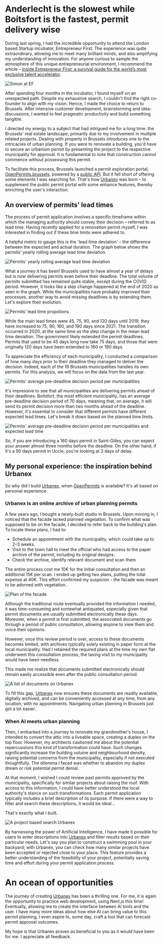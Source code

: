 # Anderlecht is the slowest while Boitsfort is the fastest, permit delivery wise

During last spring, I had the incredible opportunity to attend the London based Startup incubator, Entrepreneur First. The experience was quite extraordinary, allowing me to meet many brilliant minds, and also amplifying my understanding of innovation. For anyone curious to sample the atmosphere of this unique entrepreneurial environment, I recommend the article – [Inside Entrepreneur First: a survival guide for the world’s most exclusive talent accelerator](https://highleverage.substack.com/p/inside-entrepreneur-first-a-survival).

![Simon at EF](/img/posts/anderlecht-slowest-boitsfort-fastest-permit-delivery-wise/ef_simon.png) <!-- {.center} -->

After spending four months in the incubator, I found myself on an unexpected path. Despite my exhaustive search, I couldn't find the right co-founder to align with my vision. Hence, I made the choice to return to Brussels. After intensive customer development, brainstorming and idea-discussions, I wanted to feel pragmatic productivity and build something tangible.

I directed my energy to a subject that had intrigued me for a long time: the Brussels' real estate landscape, primarily due to my involvement in multiple related projects. Dealing with property in Brussels introduces one to the intricacies of urban planning. If you were to renovate a building, you'd have to secure an urbanism permit by presenting the project to the respective municipality for approval. It is fundamental to note that construction cannot commence without possessing this permit.

To facilitate this process, Brussels launched a permit exploration portal, [OpenPermits.brussels](https://openpermits.brussels/), powered by a [public API](https://openpermits.brussels/fr/about). But it fell short of offering some elements I was searching for. That's how [Urbanex](https://urbanex.be/) was born – to supplement the public permit portal with some enhance features, thereby enriching the user's interaction.

## An overview of permits' lead times

The process of permit application involves a specific timeframe within which the managing authority should convey their decision – referred to as lead time. Having recently applied for a renovation permit myself, I was interested in finding out if these time limits were adhered to.

A helpful metric to gauge this is the 'lead time deviation' – the difference between the expected and actual duration. The graph below shows the permits' yearly rolling average lead time deviation.

![Permits' yearly rolling average lead time deviation](/img/posts/anderlecht-slowest-boitsfort-fastest-permit-delivery-wise/permit_count_and_lt_deviation_over_time.svg) <!-- {.center} -->

What a journey it has been! Brussels used to have almost a year of delays but is now delivering permits even before their deadline. The total volume of permits submitted has remained quite stable, except during the COVID period. However, it looks like a step change happened at the end of 2020 as seen in the graph. While the municipalities have probably improved their processes, another way to avoid missing deadlines is by extending them. Let's explore their evolution.

![Permits' lead time propotions](/img/posts/anderlecht-slowest-boitsfort-fastest-permit-delivery-wise/permit_count_expected_lt.svg) <!-- {.center} -->

While the main lead times were 45, 75, 90, and 120 days until 2019, they have increased to 75, 90, 160, and 190 days since 2021. The transition occurred in 2020, at the same time as the step change in the mean lead time deviation. The government likely extended the permit deadlines. Permits that used to be 45 days long now take 75 days, and those that were originally 120 days have been extended to 160 or 190 days.

To appreciate the efficiency of each municipality, I conducted a comparison of how many days prior to their deadline they managed to deliver the decision. Indeed, each of the 19 Brussels municipalities handles its own permits. For this analysis, we will focus on the data from the last year.

![Permits' average pre-deadline decision period per municipalities](/img/posts/anderlecht-slowest-boitsfort-fastest-permit-delivery-wise/mean_pre_notice_muni.svg) <!-- {.center} -->

It's impressive to see that all municipalities are delivering permits ahead of their deadlines. Boitsfort, the most efficient municipality, has an average pre-deadline decision period of 70 days, meaning that, on average, it will send its permit decision more than two months ahead of the deadline. However, it's essential to consider that different permits have different expected lead times. Let's break it down based on the planned time limits.

![Permits' average pre-deadline decision period per municipalities and expected lead time](/img/posts/anderlecht-slowest-boitsfort-fastest-permit-delivery-wise/mean_lt_dev_muni_expected_ld.svg) <!-- {.center} -->

So, if you are introducing a 160 days permit in Saint-Gilles, you can expect your answer almost three months before the deadline. On the other hand, if it's a 90 days permit in Uccle, you're looking at 3 days of delay.

## My personal experience: the inspiration behind Urbanex

So why did I build [Urbanex](https://urbanex.be), when [OpenPermits](https://openpermits.brussels/) is available? It's all based on personal experience.

### Urbanex is an online archive of urban planning permits

A few years ago, I bought a newly-built studio in Brussels. Upon moving in, I noticed that the facade lacked planned vegetation. To confirm what was supposed to be on the facade, I decided to refer back to the building's plan. To locate these plans, I had to:

-   Schedule an appointment with the municipality, which could take up to 2–3 weeks.
-   Visit to the town hall to meet the official who had access to the paper archive of the permit, including its original designs.
-   Check the archive, identify relevant document and scan them

The entire process cost me 10€ for the initial consultation and then an additional 15€ per scan. I ended up getting two plans, putting the total expense at 40€. This effort confirmed my suspicion - the facade was meant to be adorned with vegetation.

![Plan of the facade](/img/posts/anderlecht-slowest-boitsfort-fastest-permit-delivery-wise/plan_facade.png) <!-- {.center} -->

Although the traditional route eventually provided the information I needed, it was time-consuming and somewhat antiquated, especially given that permit documents are usually submitted electronically these days. Moreover, when a permit is first submitted, the associated documents go through a period of public consultation, allowing anyone to view them and voice their opinions.

However, once this review period is over, access to these documents becomes limited, with archives typically solely existing in paper form at the local municipality. Had I retained the required plans at the time my own flat underwent this consultation process, the taxing visit to my municipality would have been needless.

This made me realize that documents submitted electronically should remain easily accessible even after the public consultation period.

![A list of documents on Urbanex](/img/posts/anderlecht-slowest-boitsfort-fastest-permit-delivery-wise/urbanex_documents.png) <!-- {.center} -->

To fill this gap, [Urbanex](https://urbanex.be) now ensures these documents are readily available, digitally archived, and can be conveniently accessed at any time, from any location, with no appointments. Navigating urban planning in Brussels just got a lot easier.

### When AI meets urban planning

Then, I embarked into a journey to renovate my grandmother's house, I intended to convert the attic into a liveable space, creating a duplex on the top floor. However, my architects cautioned me about the potential repercussions this kind of transformation could have. Such changes significantly increase the building volume and neighbourhood density, raising potential concerns from the municipality, especially if not executed thoughtfully. The dilemma I faced was whether to abandon my duplex dream or risk potential permit denial.

At that moment, I wished I could review past permits approved by the municipality, specifically for similar projects about raising the roof. With access to this information, I could have better understood the local authority's stance on such transformations. Each permit application typically includes a brief description of its purpose. If there were a way to filter and search these descriptions, it would be ideal...

That's exactly what I built.

![A project based search Urbanex](/img/posts/anderlecht-slowest-boitsfort-fastest-permit-delivery-wise/urbanex_project_ref.png) <!-- {.center} -->

By harnessing the power of Artificial Intelligence, I have made it possible for users to enter descriptions into [Urbanex](https://urbanex.be) and filter results based on their particular needs. Let's say you plan to construct a swimming pool in your backyard; with Urbanex, you can check how many similar projects have been accepted or rejected close to your place. This feature provides a better understanding of the feasibility of your project, potentially saving time and effort during your permit application process.

# An ocean of opportunities

The journey of creating [Urbanex](https://urbanex.be) has been a thrilling one. For me, it is again the opportunity to practice web development, using Next.js this time! Eventually, allowing me to create the interface between AI tools and the user. I have many more ideas about how else AI can bring value to this permit planning, I even aspire to, some day, craft a tool that can forecast permit approval outcomes.

My hope is that Urbanex proves as beneficial to you as it would have been for me. I appreciate all feedback.
